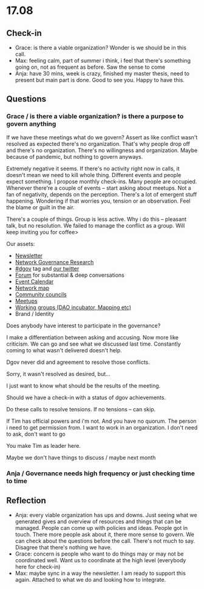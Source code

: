 # 17.08

## Check-in

* Grace: is there a viable organization? Wonder is we should be in this call.
* Max: feeling calm, part of summer i think, i feel that there's something going on, not as frequent as before. Saw the sense to come
* Anja: have 30 mins, week is crazy, finished my master thesis, need to present but main part is done. Good to see you. Happy to have this. 

## Questions

### Grace / is there a viable organization? is there a purpose to govern anything

If we have these meetings what do we govern? Assert as like conflict wasn't resolved as expected there's no organization. That's why people drop off and there's no organization. There's no willingness and organization. Maybe because of pandemic, but nothing to govern anyways.

Extremely negative it seems. If there's no activity right now in calls, it doesn't mean we need to kill whole thing. Different events and people expect something. I propose monthly check-ins. Many people are occupied. Whenever there're a couple of events – start asking about meetups. Not a fan of negativity, depends on the perception. There's a lot of emergent stuff happening. Wondering if that worries you, tension or an observation. Feel the blame or guilt in the air.

There's a couple of things. Group is less active. Why i do this – pleasant talk, but no resolution. We failed to manage the conflict as a group. Will keep inviting you for coffee&gt;

Our assets:

* [Newsletter](../../newsletter/)
* [Network Governance Research](https://mapping.daolandscape.today/)
* [\#dgov](https://twitter.com/search?q=%23dgov&src=typd) tag and [our twitter](https://twitter.com/dgovearth)
* [Forum](https://earth.us18.list-manage.com/track/click?u=566b6b2a60e0829db656d3b34&id=ce349e1f74&e=7265fe9357) for substantial & deep conversations
* [Event Calendar](../../collaboration-1/dgov-industry-landscape.md)
* [Network map](https://graphcommons.com/graphs/6a993e34-d8b0-4425-83ce-67c3560429e7?auto=true&svg=true)
* [Community councils](../../research/councils.md)
* [Meetups](../../collaboration-1/meetups.md)
* [Working groups \(DAO incubator, Mapping etc\)](https://forum.dgov.foundation/c/working-groups)
* Brand / Identity

Does anybody have interest to participate in the governance?

I make a differentiation between asking and accusing. Now more like criticism. We can go and see what we discussed last time. Constantly coming to what wasn't delivered doesn't help.

Dgov never did and agreement to resolve those conflicts.

Sorry, it wasn't resolved as desired, but...

I just want to know what should be the results of the meeting.

Should we have a check-in with a status of dgov achievements.

Do these calls to resolve tensions. If no tensions – can skip.

If Tim has official powers and i'm not. And you have no quorum. The person i need to get permission from. I want to work in an organization. I don't need to ask, don't want to go

You make Tim as leader here.

Maybe we don't have things to discuss / maybe next month

### Anja / Governance needs high frequency or just checking time to time

## Reflection

* Anja: every viable organization has ups and downs. Just seeing what we generated gives and overview of resources and things that can be managed. People can come up with policies and ideas. People got in touch. There more people ask about it, there more sense to govern. We can check about the questions before the call. There's not much to say. Disagree that there's nothing we have.
* Grace: concern is people who want to do things may or may not be coordinated well. Want us to coordinate at the high level \(everybody here for check-in\)
* Max: maybe sync in a way the newsletter. I am ready to support this again. Attached to what we do and looking how to integrate.


